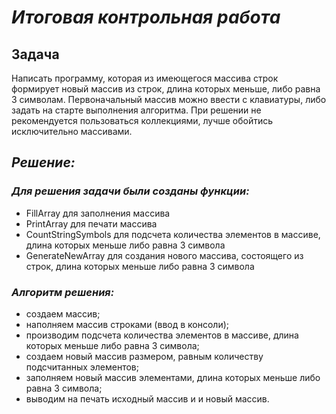 # ***Итоговая контрольная работа*** 

## **Задача**


 Написать программу, которая из имеющегося массива строк формирует новый массив из строк, длина которых меньше, либо равна 3 символам. Первоначальный массив можно ввести с клавиатуры, либо задать на старте выполнения алгоритма. При решении не рекомендуется пользоваться коллекциями, лучше обойтись исключительно массивами.


 ## ***Решение:***

 ### ***Для решения задачи были созданы функции:***

 * FillArray для заполнения массива
 * PrintArray для печати массива
 * CountStringSymbols для подсчета количества элементов в массиве, длина которых меньше либо равна 3 символа
 * GenerateNewArray для создания нового массива, состоящего из строк, длина которых меньше либо равна 3 символа

 ### ***Алгоритм решения:***

 * создаем массив;
 * наполняем массив строками (ввод в консоли);
 * производим подсчета количества элементов в массиве, длина которых меньше либо равна 3 символа;
 * создаем новый массив размером, равным количеству подсчитанных элементов;
 * заполняем новый массив элементами, длина которых меньше либо равна 3 символа;
 * выводим на печать исходный массив и и новый массив.
